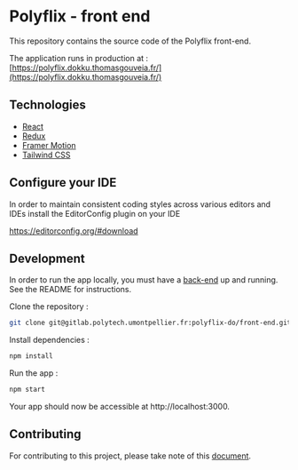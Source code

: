 # Polyflix - front end

This repository contains the source code of the Polyflix front-end.

The application runs in production at : [https://polyflix.dokku.thomasgouveia.fr/](https://polyflix.dokku.thomasgouveia.fr/)

## Technologies

- [React](https://reactjs.org/)
- [Redux](https://redux.js.org/)
- [Framer Motion](https://www.framer.com/motion/)
- [Tailwind CSS](https://tailwindcss.com/)

## Configure your IDE

In order to maintain consistent coding styles across various editors and IDEs install the EditorConfig plugin on your IDE

https://editorconfig.org/#download

## Development

In order to run the app locally, you must have a [back-end](https://gitlab.polytech.umontpellier.fr/polyflix-do/back-end) up and running. See the README for instructions.

Clone the repository :

```bash
git clone git@gitlab.polytech.umontpellier.fr:polyflix-do/front-end.git
```

Install dependencies :

```bash
npm install
```

Run the app :

```bash
npm start
```

Your app should now be accessible at http://localhost:3000.

## Contributing

For contributing to this project, please take note of this [document](CONTRIBUTING.md).
